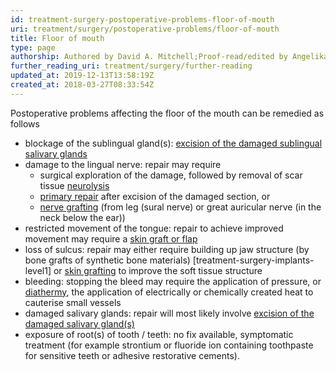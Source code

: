 ```yaml
---
id: treatment-surgery-postoperative-problems-floor-of-mouth
uri: treatment/surgery/postoperative-problems/floor-of-mouth
title: Floor of mouth
type: page
authorship: Authored by David A. Mitchell;Proof-read/edited by Angelika Sebald
further_reading_uri: treatment/surgery/further-reading
updated_at: 2019-12-13T13:58:19Z
created_at: 2018-03-27T08:33:54Z
---
```


<p>Postoperative problems affecting the floor of the mouth can be
    remedied as follows</p>
<ul>
    <li>blockage of the sublingual gland(s): <a href="/treatment/surgery/salivary-gland-problems/getting-started">excision of the damaged sublingual salivary glands</a></li>
    <li>damage to the lingual nerve: repair may require
        <ul>
            <li>surgical exploration of the damage, followed by removal
                of scar tissue <a href="/treatment/surgery/neuropathies">neurolysis</a> </li>
            <li><a href="/treatment/surgery/neuropathies">primary repair</a>                after excision of the damaged section, or</li>
            <li><a href="/treatment/surgery/neuropathies/more-info">nerve grafting</a>                (from leg (sural nerve) or great auricular nerve
                (in the neck below the ear))</li>
        </ul>
    </li>
    <li>restricted movement of the tongue: repair to achieve improved
        movement may require a <a href="/treatment/surgery/reconstruction">skin graft or flap</a></li>
    <li>loss of sulcus: repair may either require building up jaw
        structure (by bone grafts of synthetic bone materials)
        [treatment-surgery-implants-level1] or <a href="/treatment/surgery/reconstruction/getting-started">skin grafting</a>        to improve the soft tissue structure</li>
    <li>bleeding: stopping the bleed may require the application
        of pressure, or <a href="/treatment/other/extreme-temperatures">diathermy</a>,
        the application of electrically or chemically created
        heat to cauterise small vessels</li>
    <li>damaged salivary glands: repair will most likely involve
        <a href="/treatment/surgery/salivary-gland-problems/getting-started">excision of the damaged salivary gland(s)</a></li>
    <li>exposure of root(s) of tooth / teeth: no fix available, symptomatic
        treatment (for example strontium or fluoride ion containing
        toothpaste for sensitive teeth or adhesive restorative
        cements).</li>
</ul>
